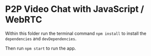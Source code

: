 # P2P Video Chat with JavaScript / WebRTC


Within this folder run the terminal command `npm install` to install the
`dependencies` and `devDependencies`.

Then run `npm start` to run the app.
